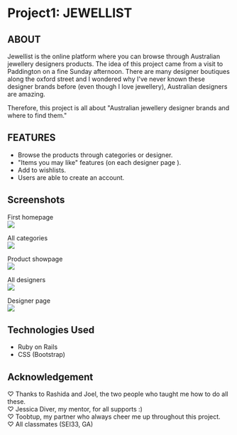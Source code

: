 Project1: JEWELLIST 
===============

ABOUT
------------
Jewellist is the online platform where you can browse through Australian jewellery designers products. The idea of this project came from a visit to Paddington on a fine Sunday afternoon. There are many designer boutiques along the oxford street and I wondered why I've never known these designer brands before (even though I love jewellery), Australian designers are amazing. 

Therefore, this project is all about "Australian jewellery designer brands and where to find them."

FEATURES
-----------

- Browse the products through categories or designer.
- "Items you may like" features (on each designer page ).
- Add to wishlists.
- Users are able to create an account.


Screenshots
--------
First homepage <br>
![](https://res.cloudinary.com/dluw1enan/image/upload/v1564661839/image%20for%20project1/Screen_Shot_2019-08-01_at_10.11.39_pm_1_rugqag.jpg)

All categories <br>
![](https://res.cloudinary.com/dluw1enan/image/upload/v1564661900/image%20for%20project1/Screen_Shot_2019-08-01_at_10.12.48_pm_lpko09.jpg)

Product showpage <br>
![](https://res.cloudinary.com/dluw1enan/image/upload/v1564662224/image%20for%20project1/Screen_Shot_2019-08-01_at_10.13.32_pm_vqr4xm.jpg)

All designers <br>
![](https://res.cloudinary.com/dluw1enan/image/upload/v1564662337/image%20for%20project1/Screen_Shot_2019-08-01_at_10.13.47_pm_suxitf.jpg)

Designer page <br>
![](https://res.cloudinary.com/dluw1enan/image/upload/v1564662466/image%20for%20project1/Screen_Shot_2019-08-01_at_10.14.09_pm_jc5yqd.jpg)


Technologies Used
------

- Ruby on Rails
- CSS (Bootstrap)

Acknowledgement
------

♡ Thanks to Rashida and Joel, the two people who taught me how to do all these.<br>
♡ Jessica Diver, my mentor, for all supports :)<br>
♡ Toobtup, my partner who always cheer me up throughout this project.<br>
♡ All classmates (SEI33, GA)



